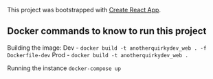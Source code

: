 This project was bootstrapped with [Create React App](https://github.com/facebookincubator/create-react-app).

## Docker commands to know to run this project

Building the image:
Dev - `docker build -t anotherquirkydev_web . -f Dockerfile-dev`
Prod - `docker build -t anotherquirkydev_web .`

Running the instance
`docker-compose up`
